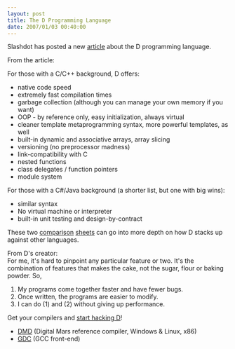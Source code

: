 ```yaml
---
layout: post
title: The D Programming Language
date: 2007/01/03 00:40:00
---
```



Slashdot has posted a new [article](http://developers.slashdot.org/article.pl%3fsid%3d07/01/01/2041256%26from%3drss) about the D programming language.

From the article:

For those with a C/C++ background, D offers: 

  * native code speed 
  * extremely fast compilation times 
  * garbage collection (although you can manage your own memory if you want) 
  * OOP - by reference only, easy initialization, always virtual 
  * cleaner template metaprogramming syntax, more powerful templates, as well 
  * built-in dynamic and associative arrays, array slicing 
  * versioning (no preprocessor madness) 
  * link-compatibility with C 
  * nested functions 
  * class delegates / function pointers 
  * module system 

For those with a C#/Java background (a shorter list, but one with big wins): 

  * similar syntax 
  * No virtual machine or interpreter 
  * built-in unit testing and design-by-contract 

These two [comparison](http://www.prowiki.org/wiki4d/wiki.cgi%3fLanguagesVersusD) [sheets](http://www.digitalmars.com/d/comparison.html) can go into more depth on how D stacks up against other languages.  
  
From D's creator:  
For me, it's hard to pinpoint any particular feature or two. It's the combination of features that makes the cake, not the sugar, flour or baking powder. So, 

  1. My programs come together faster and have fewer bugs. 
  2. Once written, the programs are easier to modify. 
  3. I can do (1) and (2) without giving up performance. 

Get your compilers and [start hacking D](http://www.dsource.org/)! 

  * [DMD](http://www.digitalmars.com/d/dcompiler.html) (Digital Mars reference compiler, Windows & Linux, x86) 
  * [GDC](http://sourceforge.net/projects/dgcc/) (GCC front-end)
